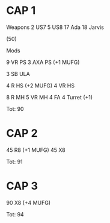# CAP 1

Weapons
2 US7
5 US8
17 Ada
18 Jarvis

(50)

Mods

9 VR PS
3 AXA PS (+1 MUFG)

3 SB ULA

4 R HS (+2 MUFG)
4 VR HS

8 R MH
5 VR MH
4 FA
4 Turret (+1)

Tot: 90

# CAP 2

45 R8 (+1 MUFG)
45 X8

Tot: 91

# CAP 3

90 X8 (+4 MUFG)

Tot: 94
